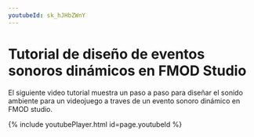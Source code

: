 ```yaml
---
youtubeId: sk_hJHbZWnY
---      
```



# Tutorial de diseño de eventos sonoros dinámicos en FMOD Studio

El siguiente video tutorial muestra un paso a paso para diseñar el sonido ambiente para un videojuego a traves de un evento sonoro dinámico en FMOD studio.

{% include youtubePlayer.html id=page.youtubeId %}

